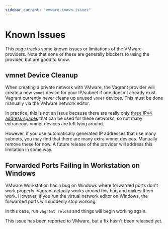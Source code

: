 ```yaml
---
sidebar_current: "vmware-known-issues"
---
```


# Known Issues

This page tracks some known issues or limitations of the VMware providers.
Note that none of these are generally blockers to using the provider, but
are good to know.

## vmnet Device Cleanup

When creating a private network with VMware, the Vagrant provider will
create a new `vmnet` device for your IP/subnet if one doesn't already exist.
Vagrant currently never cleans up unused `vmnet` devices. This must be
done manually via the VMware network editor.

In practice, this is not an issue because there are really only
[three IPv4 address spaces](http://en.wikipedia.org/wiki/Private_network#Private_IPv4_address_spaces)
that can be used for these networks, so not many extraneous vmnet devices
are left lying around.

However, if you use automatically generated IP addresses that use many
subnets, you may find that there are many extra vmnet devices. Manually
remove these for now. A future release of the provider will address this
limitation in some way.

## Forwarded Ports Failing in Workstation on Windows

VMware Workstation has a bug on Windows where forwarded ports don't work
properly. Vagrant actually works around this bug and makes them work. However,
if you run the virtual network editor on Windows, the forwarded ports will
suddenly stop working.

In this case, run `vagrant reload` and things will begin working again.

This issue has been reported to VMware, but a fix hasn't been released yet.

